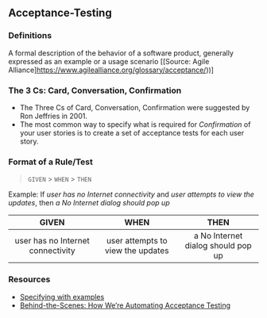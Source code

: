## Acceptance-Testing

### Definitions

A formal description of the behavior of a software product, generally expressed as an example or a usage scenario
[[Source: Agile Alliance]https://www.agilealliance.org/glossary/acceptance/))]

### The 3 Cs: Card, Conversation, Confirmation

- The Three Cs of Card, Conversation, Confirmation were suggested by Ron Jeffries in 2001.
- The most common way to specify what is required for *Confirmation* of your user stories is to create a set of acceptance tests for each user story.

### Format of a Rule/Test

> `GIVEN` > `WHEN` > `THEN` 

Example: If *user has no Internet connectivity* and *user attempts to view the updates*, then *a No Internet dialog should pop up*

| GIVEN      | WHEN          | THEN  |
|:-------------:|:-------------:|:-------------:|
| user has no Internet connectivity | user attempts to view the updates | a No Internet dialog should pop up |

### Resources

- [Specifying with examples](https://gojko.net/2008/11/04/specifying-with-examples/)
- [Behind-the-Scenes: How We’re Automating Acceptance Testing](https://deliciousbrains.com/how-were-automating-acceptance-testing/)
